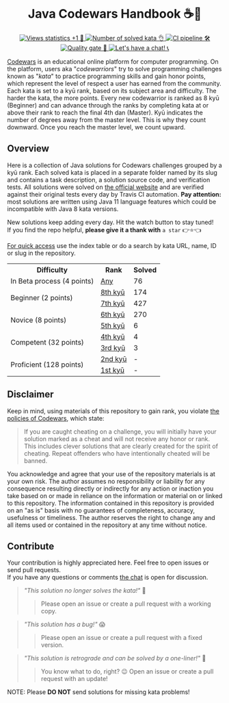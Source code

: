 <h1 align="center">Java Codewars Handbook ☕️🚀</h1>

<p align="center">
   <a href="http://hits.dwyl.io/ParanoidUser/codewars-handbook">
      <img src="https://img.shields.io/badge/dynamic/xml?color=success&label=views&query=//*[name()=%27text%27][2]&url=http://hits.dwyl.io/ParanoidUser/codewars.svg"
           title="Views statistics +1 👀">
   </a>
   <a href="https://www.codewars.com">
      <img src="https://img.shields.io/badge/solved%20kata-960-red.svg"
           title="Number of solved kata 👌">
   </a>
   <a href="https://travis-ci.org/ParanoidUser/codewars-handbook">
      <img src="https://img.shields.io/travis/ParanoidUser/codewars-handbook.svg"
           title="CI pipeline 🛠">
   </a>
   <a href="https://sonarcloud.io/dashboard?id=codewars-handbook">
      <img src="https://img.shields.io/sonar/alert_status/codewars-handbook?server=https%3A%2F%2Fsonarcloud.io"
           title="Quality gate 🔎">
   </a>
   <a href="https://gitter.im/ParanoidUser/codewars-handbook">
      <img src="https://img.shields.io/gitter/room/ParanoidUser/codewars-handbook?color=49c39e"
           title="Let's have a chat! 📞">
   </a>
<p>

[Codewars](https://www.codewars.com) is an educational online platform for computer programming. On the platform, users aka "*codewarriors*" try to solve programming challenges known as "*kata*" to practice programming skills and gain honor points, which represent the level of respect a user has earned from the community. Each kata is set to a kyū rank, based on its subject area and difficulty. The harder the kata, the more points. Every new codewarrior is ranked as 8 kyū (Beginner) and can advance through the ranks by completing kata at or above their rank to reach the final 4th dan (Master). Kyū indicates the number of degrees away from the master level. This is why they count downward. Once you reach the master level, we count upward.

## Overview

Here is a collection of Java solutions for Codewars challenges grouped by a kyū rank. Each solved kata is placed in a separate folder named by its slug and contains a task description, a solution source code, and verification tests. All solutions were solved on [the official website](https://www.codewars.com) and are verified against their original tests every day by Travis CI automation. **Pay attention:** most solutions are written using Java 11 language features which could be incompatible with Java 8 kata versions.

New solutions keep adding every day. Hit the watch button to stay tuned!  
If you find the repo helpful, **please give it a thank with** <span title="↑↑↑ hit that button ↑↑↑">`a star` 👉⭐👈</span>

<ins>For quick access</ins> use the index table or do a search by kata URL, name, ID or slug in the repository. 

<table>
   <tbody>
      <tr>
         <th>Difficulty</th>
         <th>Rank</th>
         <th>Solved</th>
      </tr>
      <tr>
         <td rowspan=1>In Beta process (4 points)</td>
         <td>
            <a href="/kata/beta/index.md"
               title="All published kata which are waiting for community approval and difficulty ranking">Any
            </a>
         </td>
         <td>76</td>
      </tr>
      <tr>
         <td rowspan=2>Beginner (2 points)</td>
         <td>
            <a href="/kata/8-kyu/index.md"
               title="- Defining a simple function (i.e. hello world)&#13;- Basic variable assignments&#13;- Fixing basic syntax issues&#13;- Trivial algorithms such as basic if/else statements">8th kyū
            </a>
         </td>
         <td>174</td>
      </tr>
      <tr>
         <td>
            <a href="/kata/7-kyu/index.md"
               title="- Iterating arrays and returning a subset of values&#13;- Basic data type manipulations&#13;- Basic functional or object-oriented concepts&#13;- Basic Regular Expressions">7th kyū
            </a>
         </td>
         <td>427</td>
      </tr>
      <tr>
         <td rowspan=2>Novice (8 points)</td>
         <td>
            <a href="/kata/6-kyu/index.md"
               title="- Complex language features (closures, scopes, monads, etc)&#13;- Complex OOP/Functional concepts&#13;- Basic Design Patterns&#13;- Complex Regular Expressions">6th kyū
            </a>
         </td>
         <td>270</td>
      </tr>
      <tr>
         <td>
            <a href="/kata/5-kyu/index.md"
               title="- Complex language features that require mature OOP/Functional concepts&#13;- Advanced OOP/Functional concepts&#13;- Complex Design Patterns&#13;- Advanced regular expression usage">5th kyū
            </a>
         </td> 
         <td>6</td>
      </tr>
      <tr>
         <td rowspan=2>Competent (32 points)</td>
         <td>
            <a href="/kata/4-kyu/index.md"
               title="- Computer science concepts utilizing complex algorithms&#13;- Advanced design patterns&#13;- Understanding intricate business requirements&#13;- Advanced concepts such as concurrency, parallelism, meta programming and cryptography">4th kyū
            </a>
         </td>
         <td>4</td>
      </tr>
      <tr>
         <td>
            <a href="/kata/3-kyu/index.md"
               title="- Computer science concepts utilizing advanced algorithms&#13;- Ability to implement advanced requirements in a scalable fashion&#13;- Basic AI/machine learning algorithms&#13;- Detailed usage of advanced concepts such as concurrency, parallelism and cryptography">3rd kyū
            </a>
         </td>
         <td>3</td>
      </tr>
      <tr>
         <td rowspan=2>Proficient (128 points)</td>
         <td>
            <a href="/kata/2-kyu/index.md"
               title="- Complex AI/machine learning algorithms&#13;- Reverse engineering techniques&#13;- Basic interpreters and compilers&#13;- Basic mini-programs with multiple feature requirements (such as a basic markdown parser)">2nd kyū
            </a>
         </td>
         <td>-</td>
      </tr>
      <tr>
         <td>
            <a href="/kata/1-kyu/index.md" 
               title="- Advanced AI/machine learning algorithms&#13;- Complex interpreters and compilers&#13;- Complex Mini-programs with multiple feature requirements (such as a complete markdown parser)">1st kyū
            </a>
         </td>
         <td>-</td>
      </tr>
   </tbody>
</table>

## Disclaimer

Keep in mind, using materials of this repository to gain rank, you violate [the policies of Codewars](https://github.com/Codewars/codewars.com/wiki/Community-Code-of-Conduct#policy), which state:
> If you are caught cheating on a challenge, you will initially have your solution marked as a cheat and will not receive any honor or rank. This includes clever solutions that are clearly created for the spirit of cheating. Repeat offenders who have intentionally cheated will be banned.

You acknowledge and agree that your use of the repository materials is at your own risk. The author assumes no responsibility or liability for any consequence resulting directly or indirectly for any action or inaction you take based on or made in reliance on the information or material on or linked to this repository. The information contained in this repository is provided on an "as is" basis with no guarantees of completeness, accuracy, usefulness or timeliness. The author reserves the right to change any and all items used or contained in the repository at any time without notice.

## Contribute

Your contribution is highly appreciated here. Feel free to open issues or send pull requests.  
If you have any questions or comments [the chat](https://gitter.im/paranoiduser/codewars-handbook) is open for discussion.  

> *"This solution no longer solves the kata!"* 😤
>> Please open an issue or create a pull request with a working copy.

> *"This solution has a bug!"* 😱
>> Please open an issue or create a pull request with a fixed version.

> *"This solution is retrograde and can be solved by a one-liner!"* 🤔
>> You know what to do, right? 😉 Open an issue or create a pull request with an update!

NOTE: Please **DO NOT** send solutions for missing kata problems!

